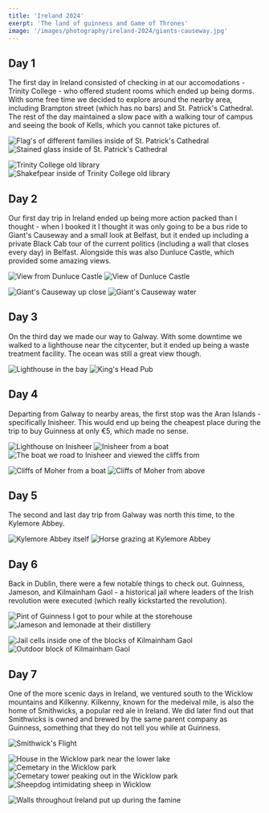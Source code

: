 ```yaml
--- 
title: 'Ireland 2024' 
exerpt: 'The land of guinness and Game of Thrones'
image: '/images/photography/ireland-2024/giants-causeway.jpg'
--- 
```


## Day 1

The first day in Ireland consisted of checking in at our accomodations - Trinity College - who offered student rooms which ended up being dorms. With some free time we decided to explore around the nearby area, including Brampton street (which has no bars) and St. Patrick's Cathedral. The rest of the day maintained a slow pace with a walking tour of campus and seeing the book of Kells, which you cannot take pictures of. 

![Flag's of different families inside of St. Patrick's Cathedral](/images/photography/ireland-2024/st-patricks-flags.jpg)
![Stained glass inside of St. Patrick's Cathedral](/images/photography/ireland-2024/st-patricks-stained-glass.jpg)

![Trinity College old library](/images/photography/ireland-2024/trinity-college-old-library.jpg)
![Shakefpear inside of Trinity College old library](/images/photography/ireland-2024/trinity-college-shakefpear.jpg)

## Day 2

Our first day trip in Ireland ended up being more action packed than I thought - when I booked it I thought it was only going to be a bus ride to Giant's Causeway and a small look at Belfast, but it ended up including a private Black Cab tour of the current politics (including a wall that closes every day) in Belfast. Alongside this was also Dunluce Castle, which provided some amazing views. 

![View from Dunluce Castle](/images/photography/ireland-2024/dunluce-castle-view.jpg)
![View of Dunluce Castle](/images/photography/ireland-2024/dunluce-castle-bird.jpg)

![Giant's Causeway up close](/images/photography/ireland-2024/giants-causeway-up-close.jpg)
![Giant's Causeway water](/images/photography/ireland-2024/giants-causeway-water.jpg)

## Day 3 

On the third day we made our way to Galway. With some downtime we walked to a lighthouse near the citycenter, but it ended up being a waste treatment facility. The ocean was still a great view though. 

![Lighthouse in the bay](/images/photography/ireland-2024/galway-lighthouse.jpg)
![King's Head Pub](/images/photography/ireland-2024/kings-head-pub.jpg)
## Day 4

Departing from Galway to nearby areas, the first stop was the Aran Islands - specifically Inisheer. This would end up being the cheapest place during the trip to buy Guinness at only €5, which made no sense.

![Lighthouse on Inisheer](/images/photography/ireland-2024/aran-island-lighthouse.jpg)
![Inisheer from a boat](/images/photography/ireland-2024/aran-island-main-island.jpg)
![The boat we road to Inisheer and viewed the cliffs from](/images/photography/ireland-2024/aran-island-boat.jpg)

![Cliffs of Moher from a boat](/images/photography/ireland-2024/cliffs-of-moher-base.jpg)
![Cliffs of Moher from above](/images/photography/ireland-2024/cliffs-of-moher-cloudy.jpg)

## Day 5 

The second and last day trip from Galway was north this time, to the Kylemore Abbey.

![Kylemore Abbey itself](/images/photography/ireland-2024/kylemore-abbey.jpg)
![Horse grazing at Kylemore Abbey](/images/photography/ireland-2024/kylemore-abbey-horse.jpg)

## Day 6 

Back in Dublin, there were a few notable things to check out. Guinness, Jameson, and Kilmainham Gaol - a historical jail where leaders of the Irish revolution were executed (which really kickstarted the revolution). 

![Pint of Guinness I got to pour while at the storehouse](/images/photography/ireland-2024/guinness.jpg)
![Jameson and lemonade at their distillery](/images/photography/ireland-2024/jameson.jpg)

![Jail cells inside one of the blocks of Kilmainham Gaol](/images/photography/ireland-2024/kilmainham-gaol-cells.jpg)
![Outdoor block of Kilmainham Gaol](/images/photography/ireland-2024/kilmainham-gaol-ceiling.jpg)

## Day 7 

One of the more scenic days in Ireland, we ventured south to the Wicklow mountains and Kilkenny. Kilkenny, known for the medeival mile, is also the home of Smithwicks, a popular red ale in Ireland. We did later find out that Smithwicks is owned and brewed by the same parent company as Guinness, something that they do not tell you while at Guinness. 

![Smithwick's Flight](/images/photography/ireland-2024/smithwick.jpg)

![House in the Wicklow park near the lower lake](/images/photography/ireland-2024/wicklow-house.jpg)
![Cemetary in the Wicklow park](/images/photography/ireland-2024/wicklow-cemetary.jpg)
![Cemetary tower peaking out in the Wicklow park](/images/photography/ireland-2024/wicklow-tower.jpg)
![Sheepdog intimidating sheep in Wicklow](/images/photography/ireland-2024/wicklow-sheepdog.jpg)

![Walls throughout Ireland put up during the famine](/images/photography/ireland-2024/walls-in-mountain.jpg)